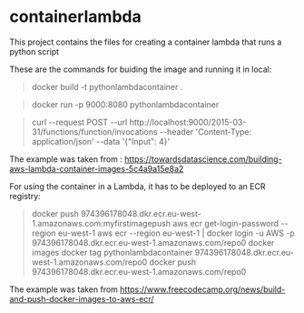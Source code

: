 # containerlambda

This project contains the files for creating a container lambda that runs a python script 

These are the commands for buiding the image and running it in local:

>docker build -t pythonlambdacontainer .

>docker run -p 9000:8080 pythonlambdacontainer

>curl --request POST   --url http://localhost:9000/2015-03-31/functions/function/invocations   --header 'Content-Type: application/json'   --data '{"Input": 4}'

The example was taken from : https://towardsdatascience.com/building-aws-lambda-container-images-5c4a9a15e8a2

For using the container in a Lambda, it has to be deployed to an ECR registry:

>docker push 974396178048.dkr.ecr.eu-west-1.amazonaws.com:myfirstimagepush
>aws ecr get-login-password --region eu-west-1
>aws ecr --region eu-west-1 | docker login -u AWS -p <token> 974396178048.dkr.ecr.eu-west-1.amazonaws.com/repo0
>docker images
>docker tag pythonlambdacontainer 974396178048.dkr.ecr.eu-west-1.amazonaws.com/repo0
>docker push 974396178048.dkr.ecr.eu-west-1.amazonaws.com/repo0

The example was taken from https://www.freecodecamp.org/news/build-and-push-docker-images-to-aws-ecr/
